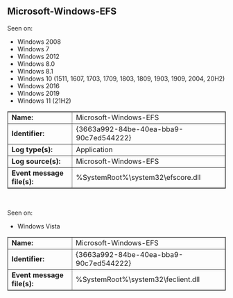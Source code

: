 ## Microsoft-Windows-EFS

Seen on:
* Windows 2008
* Windows 7
* Windows 2012
* Windows 8.0
* Windows 8.1
* Windows 10 (1511, 1607, 1703, 1709, 1803, 1809, 1903, 1909, 2004, 20H2)
* Windows 2016
* Windows 2019
* Windows 11 (21H2)

<table border="1" class="docutils">
  <tbody>
    <tr>
      <td><b>Name:</b></td>
      <td>Microsoft-Windows-EFS</td>
    </tr>
    <tr>
      <td><b>Identifier:</b></td>
      <td>{3663a992-84be-40ea-bba9-90c7ed544222}</td>
    </tr>
    <tr>
      <td><b>Log type(s):</b></td>
      <td>Application</td>
    </tr>
    <tr>
      <td><b>Log source(s):</b></td>
      <td>Microsoft-Windows-EFS</td>
    </tr>
    <tr>
      <td><b>Event message file(s):</b></td>
      <td>%SystemRoot%\system32\efscore.dll</td>
    </tr>
  </tbody>
</table>

&nbsp;

Seen on:
* Windows Vista

<table border="1" class="docutils">
  <tbody>
    <tr>
      <td><b>Name:</b></td>
      <td>Microsoft-Windows-EFS</td>
    </tr>
    <tr>
      <td><b>Identifier:</b></td>
      <td>{3663a992-84be-40ea-bba9-90c7ed544222}</td>
    </tr>
    <tr>
      <td><b>Event message file(s):</b></td>
      <td>%SystemRoot%\system32\feclient.dll</td>
    </tr>
  </tbody>
</table>

&nbsp;

